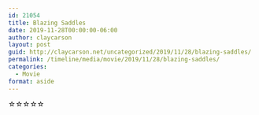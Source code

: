 ```yaml
---
id: 21054
title: Blazing Saddles
date: 2019-11-28T00:00:00-06:00
author: claycarson
layout: post
guid: http://claycarson.net/uncategorized/2019/11/28/blazing-saddles/
permalink: /timeline/media/movie/2019/11/28/blazing-saddles/
categories:
  - Movie
format: aside
---
```

<div class="media-details"></div>

<div class="media-creator"></div>

<div class="media-rating">☆☆☆☆☆</div>
